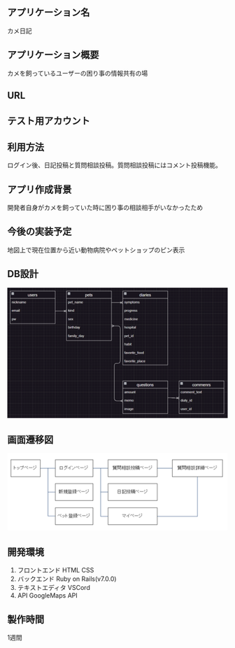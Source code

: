 ## アプリケーション名 
カメ日記
## アプリケーション概要
カメを飼っているユーザーの困り事の情報共有の場
## URL

## テスト用アカウント

## 利用方法　
ログイン後、日記投稿と質問相談投稿。質問相談投稿にはコメント投稿機能。

## アプリ作成背景
開発者自身がカメを飼っていた時に困り事の相談相手がいなかったため
## 今後の実装予定
地図上で現在位置から近い動物病院やペットショップのピン表示

## DB設計
![alt text](image.png)

## 画面遷移図
![alt text](image-1.png)

## 開発環境
1. フロントエンド
HTML CSS
2. バックエンド
Ruby on Rails(v7.0.0)
3. テキストエディタ
VSCord
4. API
GoogleMaps API

## 製作時間
1週間


